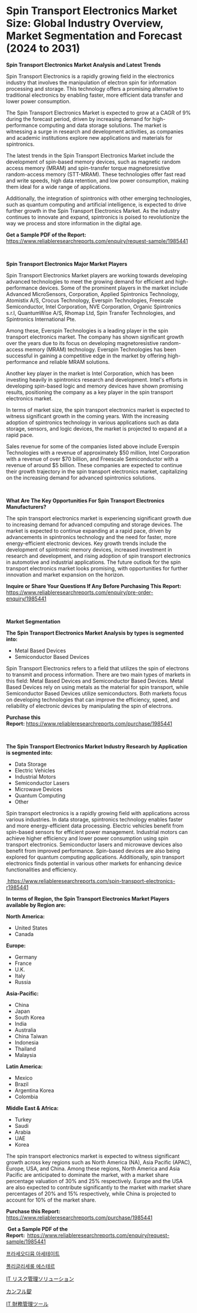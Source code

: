 <p><h1>Spin Transport Electronics Market Size: Global Industry Overview, Market Segmentation and Forecast (2024 to 2031)</h1></p><p><strong>Spin Transport Electronics Market Analysis and Latest Trends</strong></p>
<p><p>Spin Transport Electronics is a rapidly growing field in the electronics industry that involves the manipulation of electron spin for information processing and storage. This technology offers a promising alternative to traditional electronics by enabling faster, more efficient data transfer and lower power consumption.</p><p>The Spin Transport Electronics Market is expected to grow at a CAGR of 9% during the forecast period, driven by increasing demand for high-performance computing and data storage solutions. The market is witnessing a surge in research and development activities, as companies and academic institutions explore new applications and materials for spintronics.</p><p>The latest trends in the Spin Transport Electronics Market include the development of spin-based memory devices, such as magnetic random access memory (MRAM) and spin-transfer torque magnetoresistive random-access memory (STT-MRAM). These technologies offer fast read and write speeds, high data retention, and low power consumption, making them ideal for a wide range of applications.</p><p>Additionally, the integration of spintronics with other emerging technologies, such as quantum computing and artificial intelligence, is expected to drive further growth in the Spin Transport Electronics Market. As the industry continues to innovate and expand, spintronics is poised to revolutionize the way we process and store information in the digital age.</p></p>
<p><strong>Get a Sample PDF of the Report:&nbsp;</strong> <a href="https://www.reliableresearchreports.com/enquiry/request-sample/1985441">https://www.reliableresearchreports.com/enquiry/request-sample/1985441</a></p>
<p>&nbsp;</p>
<p><strong>Spin Transport Electronics Major Market Players</strong></p>
<p><p>Spin Transport Electronics Market players are working towards developing advanced technologies to meet the growing demand for efficient and high-performance devices. Some of the prominent players in the market include Advanced MicroSensors, Corporation, Applied Spintronics Technology, Atomistix A/S, Crocus Technology, Everspin Technologies, Freescale Semiconductor, Intel Corporation, NVE Corporation, Organic Spintronics s.r.l, QuantumWise A/S, Rhomap Ltd, Spin Transfer Technologies, and Spintronics International Pte.</p><p>Among these, Everspin Technologies is a leading player in the spin transport electronics market. The company has shown significant growth over the years due to its focus on developing magnetoresistive random-access memory (MRAM) technology. Everspin Technologies has been successful in gaining a competitive edge in the market by offering high-performance and reliable MRAM solutions.</p><p>Another key player in the market is Intel Corporation, which has been investing heavily in spintronics research and development. Intel's efforts in developing spin-based logic and memory devices have shown promising results, positioning the company as a key player in the spin transport electronics market.</p><p>In terms of market size, the spin transport electronics market is expected to witness significant growth in the coming years. With the increasing adoption of spintronics technology in various applications such as data storage, sensors, and logic devices, the market is projected to expand at a rapid pace.</p><p>Sales revenue for some of the companies listed above include Everspin Technologies with a revenue of approximately $50 million, Intel Corporation with a revenue of over $70 billion, and Freescale Semiconductor with a revenue of around $5 billion. These companies are expected to continue their growth trajectory in the spin transport electronics market, capitalizing on the increasing demand for advanced spintronics solutions.</p></p>
<p>&nbsp;</p>
<p><strong>What Are The Key Opportunities For Spin Transport Electronics Manufacturers?</strong></p>
<p><p>The spin transport electronics market is experiencing significant growth due to increasing demand for advanced computing and storage devices. The market is expected to continue expanding at a rapid pace, driven by advancements in spintronics technology and the need for faster, more energy-efficient electronic devices. Key growth trends include the development of spintronic memory devices, increased investment in research and development, and rising adoption of spin transport electronics in automotive and industrial applications. The future outlook for the spin transport electronics market looks promising, with opportunities for further innovation and market expansion on the horizon.</p></p>
<p><strong>Inquire or Share Your Questions If Any Before Purchasing This Report:</strong> <a href="https://www.reliableresearchreports.com/enquiry/pre-order-enquiry/1985441">https://www.reliableresearchreports.com/enquiry/pre-order-enquiry/1985441</a></p>
<p>&nbsp;</p>
<p><strong>Market Segmentation</strong></p>
<p><strong>The Spin Transport Electronics Market Analysis by types is segmented into:</strong></p>
<p><ul><li>Metal Based Devices</li><li>Semiconductor Based Devices</li></ul></p>
<p><p>Spin Transport Electronics refers to a field that utilizes the spin of electrons to transmit and process information. There are two main types of markets in this field: Metal Based Devices and Semiconductor Based Devices. Metal Based Devices rely on using metals as the material for spin transport, while Semiconductor Based Devices utilize semiconductors. Both markets focus on developing technologies that can improve the efficiency, speed, and reliability of electronic devices by manipulating the spin of electrons.</p></p>
<p><strong>Purchase this Report:&nbsp;</strong><a href="https://www.reliableresearchreports.com/purchase/1985441">https://www.reliableresearchreports.com/purchase/1985441</a></p>
<p>&nbsp;</p>
<p><strong>The Spin Transport Electronics Market Industry Research by Application is segmented into:</strong></p>
<p><ul><li>Data Storage</li><li>Electric Vehicles</li><li>Industrial Motors</li><li>Semiconductor Lasers</li><li>Microwave Devices</li><li>Quantum Computing</li><li>Other</li></ul></p>
<p><p>Spin transport electronics is a rapidly growing field with applications across various industries. In data storage, spintronics technology enables faster and more energy-efficient data processing. Electric vehicles benefit from spin-based sensors for efficient power management. Industrial motors can achieve higher efficiency and lower power consumption using spin transport electronics. Semiconductor lasers and microwave devices also benefit from improved performance. Spin-based devices are also being explored for quantum computing applications. Additionally, spin transport electronics finds potential in various other markets for enhancing device functionalities and efficiency.</p></p>
<p><a href="https://www.reliableresearchreports.com/spin-transport-electronics-r1985441">&nbsp;https://www.reliableresearchreports.com/spin-transport-electronics-r1985441</a></p>
<p><strong>In terms of Region, the Spin Transport Electronics Market Players available by Region are:</strong></p>
<p>
    <p> <strong> North America: </strong>
        <ul>
            <li>United States</li>
            <li>Canada</li>
        </ul>
        </p> 
    <p> <strong> Europe: </strong>
        <ul>
            <li>Germany</li>
            <li>France</li>
            <li>U.K.</li>
            <li>Italy</li>
            <li>Russia</li>
        </ul>
        </p> 
    <p> <strong> Asia-Pacific: </strong>
        <ul>
            <li>China</li>
            <li>Japan</li>
            <li>South Korea</li>
            <li>India</li>
            <li>Australia</li>
            <li>China Taiwan</li>
            <li>Indonesia</li>
            <li>Thailand</li>
            <li>Malaysia</li>
        </ul>
        </p> 
    <p> <strong> Latin America: </strong>
        <ul>
            <li>Mexico</li>
            <li>Brazil</li>
            <li>Argentina Korea</li>
            <li>Colombia</li>
        </ul>
        </p> 
    <p> <strong> Middle East & Africa: </strong>
        <ul>
            <li>Turkey</li>
            <li>Saudi</li>
            <li>Arabia</li>
            <li>UAE</li>
            <li>Korea</li>
        </ul>
    </p>
    </p>
<p><p>The spin transport electronics market is expected to witness significant growth across key regions such as North America (NA), Asia Pacific (APAC), Europe, USA, and China. Among these regions, North America and Asia Pacific are anticipated to dominate the market, with a market share percentage valuation of 30% and 25% respectively. Europe and the USA are also expected to contribute significantly to the market with market share percentages of 20% and 15% respectively, while China is projected to account for 10% of the market share.</p></p>
<p><strong>Purchase this Report: </strong><a href="https://www.reliableresearchreports.com/purchase/1985441">https://www.reliableresearchreports.com/purchase/1985441</a></p>
<p>&nbsp;<strong>Get a Sample PDF of the Report:&nbsp;&nbsp;</strong><a href="https://www.reliableresearchreports.com/enquiry/request-sample/1985441">https://www.reliableresearchreports.com/enquiry/request-sample/1985441</a></p>
<p><strong></strong></p>
<p><p><a href="https://medium.com/@jonatanjast1928/%ED%94%84%EB%9D%BC%EC%84%B8%EC%98%A4%EB%94%A4-%EC%95%84%EC%84%B8%ED%85%8C%EC%9D%B4%ED%8A%B8-%EC%8B%9C%EC%9E%A5-%EB%B6%84%EC%84%9D-%EA%B8%80%EB%A1%9C%EB%B2%8C-%EC%82%B0%EC%97%85-%EC%A0%84%EB%A7%9D-%EB%B0%8F-%EC%98%88%EC%B8%A1-2024%EB%85%84%EB%B6%80%ED%84%B0-2031%EB%85%84-45df220d679c">프라세오디뮴 아세테이트</a></p><p><a href="https://medium.com/@seanturner6262/%ED%8F%B4%EB%A6%AC%EA%B8%80%EB%A6%AC%EC%84%B8%EB%A1%A4-%EC%97%90%EC%8A%A4%ED%85%8C%EB%A5%B4-%EC%8B%9C%EC%9E%A5-%EB%B6%84%EC%84%9D-cagr-%EC%8B%9C%EC%9E%A5-%EC%84%B8%EB%B6%84%ED%99%94-%EB%B0%8F-%EA%B8%80%EB%A1%9C%EB%B2%8C-%EC%82%B0%EC%97%85-%EA%B0%9C%EC%9A%94-86e56fef128b">폴리글리세롤 에스테르</a></p><p><a href="https://github.com/lily-u-genius/Market-Research-Report-List-1/blob/main/800072745227.md">IT リスク管理ソリューション</a></p><p><a href="https://medium.com/@thomasbaker655/%E3%82%AB%E3%83%B3%E3%83%95%E3%82%A1%E3%83%BC%E3%82%BF%E3%83%96%E3%83%AC%E3%83%83%E3%83%88%E5%B8%82%E5%A0%B4-2031%E5%B9%B4%E3%81%BE%E3%81%A7%E3%81%AE%E3%83%88%E3%83%AC%E3%83%B3%E3%83%89-%E4%BA%88%E6%B8%AC-%E7%AB%B6%E4%BA%89%E5%88%86%E6%9E%90-b2b044660ed8">カンフル錠</a></p><p><a href="https://github.com/dandier2003/Market-Research-Report-List-1/blob/main/806008145226.md">IT 財務管理ツール</a></p></p>